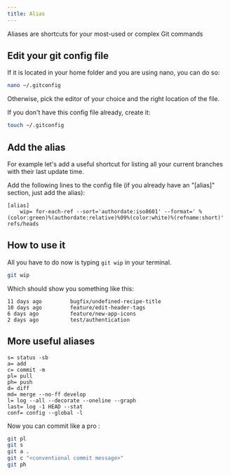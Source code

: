 ```yaml
---
title: Alias
---
```


Aliases are shortcuts for your most-used or complex Git commands

## Edit your git config file

If it is located in your home folder and you are using nano, you can do so:

```bash
nano ~/.gitconfig
```

Otherwise, pick the editor of your choice and the right location of the file.

If you don't have this config file already, create it:

```bash
touch ~/.gitconfig
```

## Add the alias

For example let's add a useful shortcut for listing all your current branches with their last update time.

Add the following lines to the config file (if you already have an "[alias]" section, just add the alias):

```vim
[alias]
    wip= for-each-ref --sort='authordate:iso8601' --format=' %(color:green)%(authordate:relative)%09%(color:white)%(refname:short)' refs/heads
```

## How to use it

All you have to do now is typing `git wip` in your terminal.

```bash
git wip
```

Which should show you something like this: 

```
11 days ago         bugfix/undefined-recipe-title
10 days ago         feature/edit-header-tags
6 days ago          feature/new-app-icons
2 days ago          test/authentication
```


## More useful aliases

```
s= status -sb
a= add
c= commit -m
pl= pull
ph= push
d= diff
md= merge --no-ff develop
l= log --all --decorate --oneline --graph
last= log -1 HEAD --stat
conf= config --global -l
```

Now you can commit like a pro : 

```bash
git pl
git s
git a .
git c "<conventional commit message>"
git ph
```
